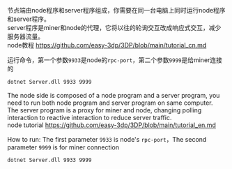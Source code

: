 节点端由node程序和server程序组成，你需要在同一台电脑上同时运行node程序和server程序。  
server程序是miner和node的代理，它将以往的轮询交互改成响应式交互，减少服务器流量。  
node教程 https://github.com/easy-3dp/3DP/blob/main/tutorial_cn.md  
  
运行命令，第一个参数`9933`是node的`rpc-port`，第二个参数`9999`是给miner连接的
```sh
dotnet Server.dll 9933 9999
```
  
  
  
The node side is composed of a node program and a server program, you need to run both node program and server program on same computer.   
The server program is a proxy for miner and node, changing polling interaction to reactive interaction to reduce server traffic.  
node tutorial https://github.com/easy-3dp/3DP/blob/main/tutorial_en.md  

How to run: The first parameter `9933` is node's `rpc-port`，The second parameter `9999` is for miner connection
```sh
dotnet Server.dll 9933 9999
```